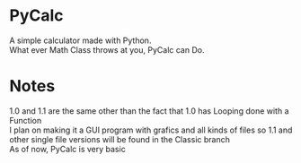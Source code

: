 # PyCalc
A simple calculator made with Python.  
What ever Math Class throws at you, PyCalc can Do.

# Notes
1.0 and 1.1 are the same other than the fact that 1.0 has Looping done with a Function  
I plan on making it a GUI program with grafics and all kinds of files so 1.1 and other single file versions will be found in the Classic branch  
As of now, PyCalc is very basic
